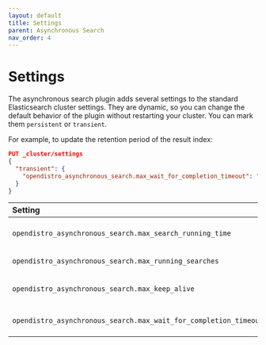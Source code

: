 ```yaml
---
layout: default
title: Settings
parent: Asynchronous Search
nav_order: 4
---
```


# Settings

The asynchronous search plugin adds several settings to the standard Elasticsearch cluster settings. They are dynamic, so you can change the default behavior of the plugin without restarting your cluster.
You can mark them `persistent` or `transient`.

For example, to update the retention period of the result index:

```json
PUT _cluster/settings
{
  "transient": {
    "opendistro_asynchronous_search.max_wait_for_completion_timeout": "5m"
  }
}
```

Setting | Default | Description
:--- | :--- | :---
`opendistro_asynchronous_search.max_search_running_time` | 12 hours | Maximum running time for the search beyond which the search is terminated.
`opendistro_asynchronous_search.max_running_searches` | 20 | Concurrent searches running per coordinator node.
`opendistro_asynchronous_search.max_keep_alive` | 5 days | The maximum amount of time search results can be stored in the cluster.
`opendistro_asynchronous_search.max_wait_for_completion_timeout` | 1 minute | The maximum value for the `wait_for_completion_timeout` parameter.
